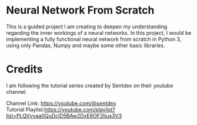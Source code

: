 # Neural Network From Scratch

This is a guided project I am creating to deepen my understanding regarding the inner workings of a neural networks. In this project, I would be implementing a fully functional neural network from scratch in Python 3, using only Pandas, Numpy and maybe some other basic libraries.

# Credits

I am following the tutorial series created by Sentdex on their youtube channel.

Channel Link: https://youtube.com/@sentdex \
Tutorial Playlist:https://youtube.com/playlist?list=PLQVvvaa0QuDcjD5BAw2DxE6OF2tius3V3
